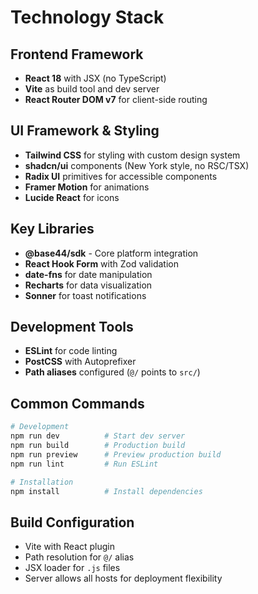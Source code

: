 # Technology Stack

## Frontend Framework
- **React 18** with JSX (no TypeScript)
- **Vite** as build tool and dev server
- **React Router DOM v7** for client-side routing

## UI Framework & Styling
- **Tailwind CSS** for styling with custom design system
- **shadcn/ui** components (New York style, no RSC/TSX)
- **Radix UI** primitives for accessible components
- **Framer Motion** for animations
- **Lucide React** for icons

## Key Libraries
- **@base44/sdk** - Core platform integration
- **React Hook Form** with Zod validation
- **date-fns** for date manipulation
- **Recharts** for data visualization
- **Sonner** for toast notifications

## Development Tools
- **ESLint** for code linting
- **PostCSS** with Autoprefixer
- **Path aliases** configured (`@/` points to `src/`)

## Common Commands
```bash
# Development
npm run dev          # Start dev server
npm run build        # Production build
npm run preview      # Preview production build
npm run lint         # Run ESLint

# Installation
npm install          # Install dependencies
```

## Build Configuration
- Vite with React plugin
- Path resolution for `@/` alias
- JSX loader for `.js` files
- Server allows all hosts for deployment flexibility
